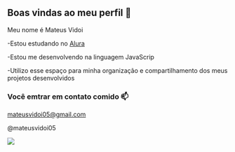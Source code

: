 ## Boas vindas ao meu perfil 👋

Meu nome é Mateus Vidoi

-Estou estudando no [Alura](https://www.alura.com.br)

-Estou me desenvolvendo na linguagem JavaScrip

-Utilizo esse espaço para minha organização e compartilhamento dos meus projetos desenvolvidos

### Você emtrar em contato comido 📫

mateusvidoi05@gmail.com

@mateusvidoi05


![](https://media1.tenor.com/m/NfEGhy9EiWkAAAAC/jealous.gif)
